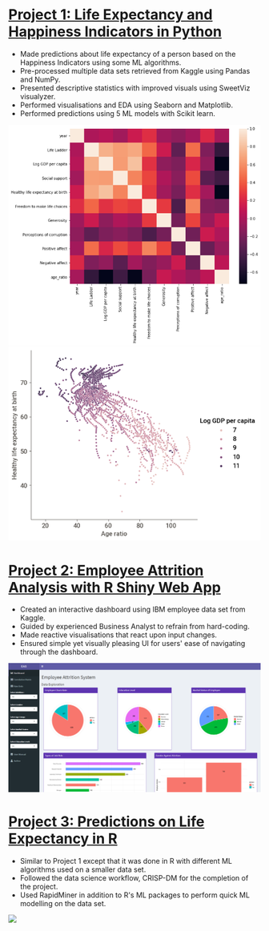 # [Project 1: Life Expectancy and Happiness Indicators in Python](https://github.com/linzheng1009/Life-Expectancy-and-Happiness-Indicators)
* Made predictions about life expectancy of a person based on the Happiness Indicators using some ML algorithms.
* Pre-processed multiple data sets retrieved from Kaggle using Pandas and NumPy.
* Presented descriptive statistics with improved visuals using SweetViz visualyzer.
* Performed visualisations and EDA using Seaborn and Matplotlib.
* Performed predictions using 5 ML models with Scikit learn.

![](https://github.com/linzheng1009/Sim_Portfolio/blob/main/images/DA%20heatmap.png)
![](https://github.com/linzheng1009/Sim_Portfolio/blob/main/images/S%20shaped%20scatterplot.png)

# [Project 2: Employee Attrition Analysis with R Shiny Web App](https://github.com/linzheng1009/Employee-Attrition)
* Created an interactive dashboard using IBM employee data set from Kaggle.
* Guided by experienced Business Analyst to refrain from hard-coding.
* Made reactive visualisations that react upon input changes.
* Ensured simple yet visually pleasing UI for users' ease of navigating through the dashboard.

![](https://github.com/linzheng1009/Sim_Portfolio/blob/main/images/EAS%20dashboard.PNG)

# [Project 3: Predictions on Life Expectancy in R](https://github.com/linzheng1009/Predictions-on-Life-Expectancy)
* Similar to Project 1 except that it was done in R with different ML algorithms used on a smaller data set.
* Followed the data science workflow, CRISP-DM for the completion of the project.
* Used RapidMiner in addition to R's ML packages to perform quick ML modelling on the data set.

![]([https://github.com/linzheng1009/Sim_Portfolio/blob/main/images/EAS%20dashboard.PNG](https://github.com/linzheng1009/Sim_Portfolio/blob/main/images/RapidMiner.png))
